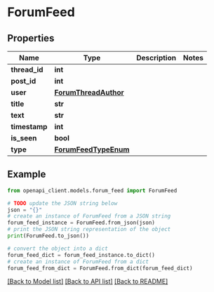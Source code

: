 # ForumFeed


## Properties

Name | Type | Description | Notes
------------ | ------------- | ------------- | -------------
**thread_id** | **int** |  | 
**post_id** | **int** |  | 
**user** | [**ForumThreadAuthor**](ForumThreadAuthor.md) |  | 
**title** | **str** |  | 
**text** | **str** |  | 
**timestamp** | **int** |  | 
**is_seen** | **bool** |  | 
**type** | [**ForumFeedTypeEnum**](ForumFeedTypeEnum.md) |  | 

## Example

```python
from openapi_client.models.forum_feed import ForumFeed

# TODO update the JSON string below
json = "{}"
# create an instance of ForumFeed from a JSON string
forum_feed_instance = ForumFeed.from_json(json)
# print the JSON string representation of the object
print(ForumFeed.to_json())

# convert the object into a dict
forum_feed_dict = forum_feed_instance.to_dict()
# create an instance of ForumFeed from a dict
forum_feed_from_dict = ForumFeed.from_dict(forum_feed_dict)
```
[[Back to Model list]](../README.md#documentation-for-models) [[Back to API list]](../README.md#documentation-for-api-endpoints) [[Back to README]](../README.md)


